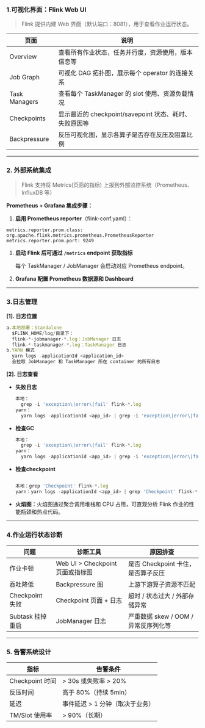 ### 1.可视化界面：Flink Web UI

> Flink 提供内建 Web 界面（默认端口：8081），用于查看作业运行状态。
> 

| 页面 | 说明 |
| --- | --- |
| Overview | 查看所有作业状态，任务并行度，资源使用，版本信息等 |
| Job Graph | 可视化 DAG 拓扑图，展示每个 operator 的连接关系 |
| Task Managers | 查看每个 TaskManager 的 slot 使用、资源负载情况 |
| Checkpoints | 显示最近的 checkpoint/savepoint 状态、耗时、失败原因等 |
| Backpressure | 反压可视化图，显示各算子是否存在反压及阻塞比例 |

---


### 2. 外部系统集成

> Flink 支持将 Metrics(页面的指标) 上报到外部监控系统（Prometheus、InfluxDB 等）
> 

**Prometheus + Grafana 集成步骤：**

1. **启用 Prometheus reporter**（flink-conf.yaml）：

```
metrics.reporter.prom.class: org.apache.flink.metrics.prometheus.PrometheusReporter
metrics.reporter.prom.port: 9249

```

1. **启动 Flink 后可通过 `/metrics` endpoint 获取指标**
    
    每个 TaskManager / JobManager 会启动对应 Prometheus endpoint。
    
2. **Grafana 配置 Prometheus 数据源和 Dashboard**

---

### 3.日志管理

**[1]. 日志位置**

```jsx
a.本地部署：Standalone
  $FLINK_HOME/log/目录下：
  flink-*-jobmanager-*.log：JobManager 日志
  flink-*-taskmanager-*.log：TaskManager 日志
b.YARN 模式
  yarn logs -applicationId <application_id>
  会拉取 JobManager 和 TaskManager 所在 container 的所有日志

```

**[2]. 日志查看**

* **失败日志**
    
    ```jsx
    本地：
      grep -i 'exception\|error\|fail' flink-*.log
    yarn：
      yarn logs -applicationId <app_id> | grep -i 'exception\|error\|fail'
    ```
    
* **检查GC**
    
    ```jsx
    本地：
      grep -i 'exception\|error\|fail' flink-*.log
    yarn：
      yarn logs -applicationId <app_id> | grep -i 'exception\|error\|fail'
    ```
    
* **检查checkpoint**
    
    ```jsx
    
    本地：grep 'Checkpoint' flink-*.log
    yarn：yarn logs -applicationId <app_id> | grep 'Checkpoint' flink-*.log
    
    ```
    
* **火焰图**：火焰图通过聚合调用堆栈和 CPU 占用，可直观分析 Flink 作业的性能瓶颈和热点代码。
        

---

### 4.作业运行状态诊断

| 问题 | 诊断工具 | 原因排查 |
| --- | --- | --- |
| 作业卡顿 | Web UI > Checkpoint 页面或指标图 | 是否 Checkpoint 卡住，是否算子反压 |
| 吞吐降低 |  Backpressure 图 | 上游下游算子资源不匹配 |
| Checkpoint 失败 | Checkpoint 页面 + 日志 | 超时 / 状态过大 / 外部存储异常 |
| Subtask 挂掉重启 | JobManager 日志 | 严重数据 skew / OOM / 异常反序列化等 |

---

### 5. 告警系统设计

| 指标 | 告警条件 |
| --- | --- |
| Checkpoint 时间 | > 30s 或失败率 > 20% |
| 反压时间 | 高于 80%（持续 5min） |
| 延迟 | 事件延迟 > 1 分钟（取决于业务） |
| TM/Slot 使用率 | > 90%（长期） |



